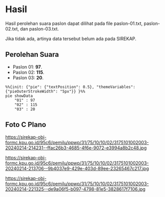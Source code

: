 # Hasil

Hasil perolehan suara paslon dapat dilihat pada file paslon-01.txt, paslon-02.txt, dan paslon-03.txt.

Jika tidak ada, artinya data tersebut belum ada pada SIREKAP.

## Perolehan Suara

 * Paslon 01: **97**.
 * Paslon 02: **115**.
 * Paslon 03: **20**.

```mermaid
%%{init: {"pie": {"textPosition": 0.5}, "themeVariables": {"pieOuterStrokeWidth": "5px"}} }%%
pie showData
    "01" : 97
    "02" : 115
    "03" : 20
```
## Foto C Plano

https://sirekap-obj-formc.kpu.go.id/95c6/pemilu/ppwp/31/75/10/10/02/3175101002003-20240214-214231--ffac26b3-4685-4f6e-9072-e3994a8b2c48.jpg

https://sirekap-obj-formc.kpu.go.id/95c6/pemilu/ppwp/31/75/10/10/02/3175101002003-20240214-213706--9b4037e9-429e-403d-89ee-23265467c217.jpg

https://sirekap-obj-formc.kpu.go.id/95c6/pemilu/ppwp/31/75/10/10/02/3175101002003-20240214-221325--de9a06f5-b097-4798-81e5-3828617f7106.jpg
